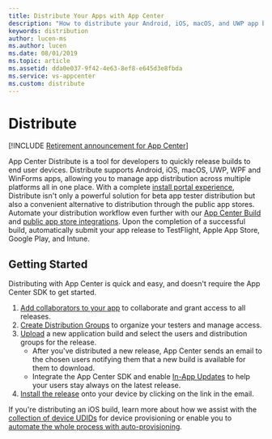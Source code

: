```yaml
---
title: Distribute Your Apps with App Center
description: "How to distribute your Android, iOS, macOS, and UWP app builds to your end users in App Center."
keywords: distribution
author: lucen-ms
ms.author: lucen
ms.date: 08/01/2019
ms.topic: article
ms.assetid: dda0e037-9f42-4e63-8ef8-e645d3e8fbda
ms.service: vs-appcenter
ms.custom: distribute
---
```


# Distribute

[!INCLUDE [Retirement announcement for App Center](~/includes/retirement.md)]

App Center Distribute is a tool for developers to quickly release builds to end user devices. Distribute supports Android, iOS, macOS, UWP, WPF and WinForms apps, allowing you to manage app distribution across multiple platforms all in one place. With a complete [install portal experience](~/distribution/testers/index.md), Distribute isn't only a powerful solution for beta app tester distribution but also a convenient alternative to distribution through the public app stores. Automate your distribution workflow even further with our [App Center Build](~/build/index.md) and [public app store integrations](~/distribution/stores/index.md). Upon the completion of a successful build, automatically submit your app release to TestFlight, Apple App Store, Google Play, and Intune.

## Getting Started

Distributing with App Center is quick and easy, and doesn't require the App Center SDK to get started.

1. [Add collaborators to your app](~/dashboard/creating-and-managing-apps.md) to collaborate and grant access to all releases.
2. [Create Distribution Groups](~/distribution/groups.md) to organize your testers and manage access.
3. [Upload](~/distribution/uploading.md) a new application build and select the users and distribution groups for the release.
   - After you've distributed a new release, App Center sends an email to the chosen users notifying them that a new build is available for them to download.
   - Integrate the App Center SDK and enable [In-App Updates](~/distribution/inappupdates.md) to help your users stay always on the latest release.
4. [Install the release](~/distribution/installation.md) onto your device by clicking on the link in the email.

If you're distributing an iOS build, learn more about how we assist with the [collection of device UDIDs](~/distribution/auto-provisioning.md) for device provisioning or enable you to [automate the whole process with auto-provisioning](~/distribution/auto-provisioning.md).
